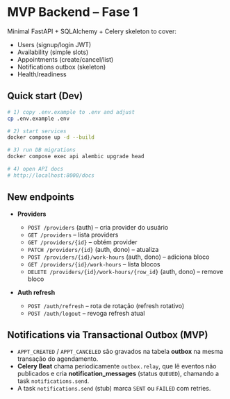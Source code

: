 # MVP Backend – Fase 1

Minimal FastAPI + SQLAlchemy + Celery skeleton to cover:
- Users (signup/login JWT)
- Availability (simple slots)
- Appointments (create/cancel/list)
- Notifications outbox (skeleton)
- Health/readiness

## Quick start (Dev)
```bash
# 1) copy .env.example to .env and adjust
cp .env.example .env

# 2) start services
docker compose up -d --build

# 3) run DB migrations
docker compose exec api alembic upgrade head

# 4) open API docs
# http://localhost:8000/docs
```


## New endpoints
- **Providers**
  - `POST /providers` (auth) – cria provider do usuário
  - `GET /providers` – lista providers
  - `GET /providers/{id}` – obtém provider
  - `PATCH /providers/{id}` (auth, dono) – atualiza
  - `POST /providers/{id}/work-hours` (auth, dono) – adiciona bloco
  - `GET /providers/{id}/work-hours` – lista blocos
  - `DELETE /providers/{id}/work-hours/{row_id}` (auth, dono) – remove bloco

- **Auth refresh**
  - `POST /auth/refresh` – rota de rotação (refresh rotativo)
  - `POST /auth/logout` – revoga refresh atual


## Notifications via Transactional Outbox (MVP)
- `APPT_CREATED` / `APPT_CANCELED` são gravados na tabela **outbox** na mesma transação do agendamento.
- **Celery Beat** chama periodicamente `outbox.relay`, que lê eventos não publicados e cria **notification_messages** (status `QUEUED`), chamando a task `notifications.send`.
- A task `notifications.send` (stub) marca `SENT` ou `FAILED` com retries.

